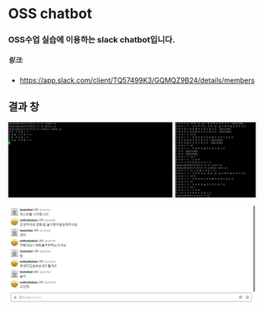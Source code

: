 # OSS chatbot
### OSS수업 실습에 이용하는 slack chatbot입니다.


##### 링크:

- https://app.slack.com/client/TQ57499K3/GQMQZ9B24/details/members

## 결과 창

![pr](./pr.JPG)

![sr](./sr.JPG)
